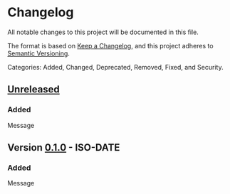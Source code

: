 # Changelog
All notable changes to this project will be documented in this file.

The format is based on [Keep a Changelog](https://keepachangelog.com/en/1.0.0/),
and this project adheres to [Semantic Versioning](https://semver.org/spec/v2.0.0.html).

Categories: Added, Changed, Deprecated, Removed, Fixed, and Security.

## [Unreleased]

### Added

  Message

## Version [0.1.0] - ISO-DATE

### Added

  Message


[Unreleased]: https://github.com/railtoolkit/PROJEKT/compare/v0.1.0...master
[0.1.0]: https://github.com/railtoolkit/PROJEKT/releases/tag/v0.1.0